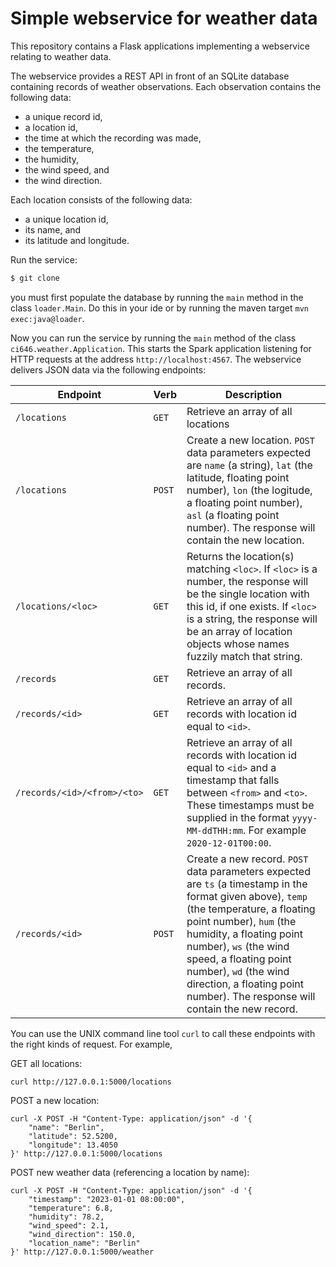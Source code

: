 # Simple webservice for weather data 

This repository contains a Flask applications implementing a webservice relating to weather data.

The webservice provides a REST API in front of an SQLite database
containing records of weather observations. Each observation contains the
following data:

+ a unique record id,
+ a location id,
+ the time at which the recording was made,
+ the temperature,
+ the humidity,
+ the wind speed, and
+ the wind direction.

Each location consists of the following data:

+ a unique location id,
+ its name, and
+ its latitude and longitude.

Run the service:

```bash
$ git clone 
```

you must first populate the database by running the `main` method in
the class `loader.Main`. Do this in your ide or by running the maven target `mvn exec:java@loader`.

Now you can run the service by running the `main` method of the class `ci646.weather.Application`.
This starts the Spark application listening for HTTP requests at the address `http://localhost:4567`.
The webservice delivers JSON data via the following endpoints:

| Endpoint | Verb | Description |
| -------- | ---- | ----------- |
| `/locations` | `GET` | Retrieve an array of all locations |
| `/locations` | `POST` | Create a new location. `POST` data parameters expected are `name` (a string), `lat` (the latitude, floating point number), `lon` (the logitude, a floating point number), `asl` (a floating point number). The response will contain the new location. |
| `/locations/<loc>` | `GET` | Returns the location(s) matching `<loc>`. If `<loc>` is a number, the response will be the single location with this id, if one exists. If `<loc>` is a string, the response will be an array of location objects whose names fuzzily match that string. |
| `/records` | `GET` | Retrieve an array of all records. |
| `/records/<id>` | `GET` | Retrieve an array of all records with location id equal to `<id>`. |
| `/records/<id>/<from>/<to>` | `GET` | Retrieve an array of all records with location id equal to `<id>` and a timestamp that falls between `<from>` and `<to>`. These timestamps must be supplied in the format `yyyy-MM-ddTHH:mm`. For example `2020-12-01T00:00`. |
| `/records/<id>` | `POST` | Create a new record. `POST` data parameters expected are `ts` (a timestamp in the format given above), `temp` (the temperature, a floating point number), `hum` (the humidity, a floating point number), `ws` (the wind speed, a floating point number), `wd` (the wind direction, a floating point number). The response will contain the new record. |

You can use the UNIX command line tool `curl` to call these endpoints with the right kinds of request. For example,

GET all locations:
```
curl http://127.0.0.1:5000/locations
```
POST a new location:

```
curl -X POST -H "Content-Type: application/json" -d '{
    "name": "Berlin",
    "latitude": 52.5200,
    "longitude": 13.4050
}' http://127.0.0.1:5000/locations
```
POST new weather data (referencing a location by name):

```
curl -X POST -H "Content-Type: application/json" -d '{
    "timestamp": "2023-01-01 08:00:00",
    "temperature": 6.8,
    "humidity": 78.2,
    "wind_speed": 2.1,
    "wind_direction": 150.0,
    "location_name": "Berlin"
}' http://127.0.0.1:5000/weather
```
